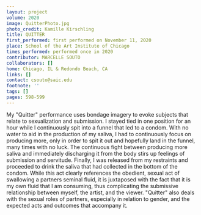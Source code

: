 ```yaml
---
layout: project
volume: 2020
image: QuitterPhoto.jpg
photo_credit: Kamille Kirschling
title: QUITTER
first_performed: first performed on November 11, 2020
place: School of the Art Institute of Chicago
times_performed: performed once in 2020
contributor: MARCELLE SOUTO
collaborators: []
home: Chicago, IL & Redondo Beach, CA
links: []
contact: csouto@saic.edu
footnote: ''
tags: []
pages: 598-599
---
```




My "Quitter" performance uses bondage imagery to evoke subjects that relate to sexualization and submission. I stayed tied in one position for an hour while I continuously spit into a funnel that led to a condom. With no water to aid in the production of my saliva, I had to continuously focus on producing more, only in order to spit it out and hopefully land in the funnel, many times with no luck. The continuous fight between producing more saliva and immediately discharging it from the body stirs up feelings of submission and servitude. Finally, I was released from my restraints and proceeded to drink the saliva that had collected in the bottom of the condom. While this act clearly references the obedient, sexual act of swallowing a partners seminal fluid, it is juxtaposed with the fact that it is my own fluid that I am consuming, thus complicating the submissive relationship between myself, the artist, and the viewer. "Quitter" also deals with the sexual roles of partners, especially in relation to gender, and the expected acts and outcomes that accompany it.
